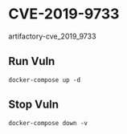 # CVE-2019-9733

artifactory-cve_2019_9733

## Run Vuln

```
docker-compose up -d
```

## Stop Vuln

```
docker-compose down -v
```

